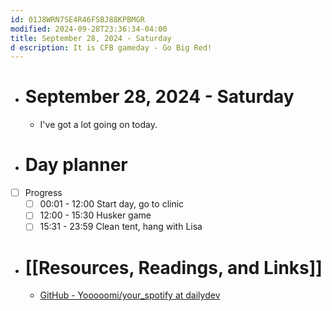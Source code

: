 ```yaml
---
id: 01J8WRN7SE4R46FSBJ88KPBMGR
modified: 2024-09-28T23:36:34-04:00
title: September 28, 2024 - Saturday
d escription: It is CFB gameday - Go Big Red!
---
```

- # September 28, 2024 - Saturday
	- I've got a lot going on today.

- # Day planner
- [ ] Progress
	- [ ] 00:01 - 12:00 Start day, go to clinic
	- [ ] 12:00 - 15:30 Husker game
	- [ ] 15:31 - 23:59 Clean tent, hang with Lisa

- # [[Resources, Readings, and Links]]
	- [GitHub - Yooooomi/your\_spotify at dailydev](https://github.com/Yooooomi/your_spotify?ref=dailydev)

